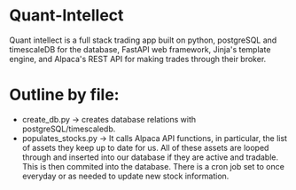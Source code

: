 # Quant-Intellect
Quant intellect is a full stack trading app built on python, postgreSQL and timescaleDB for the database, FastAPI web framework, Jinja's template engine, and Alpaca's REST API for making trades through their broker. 
# Outline by file:
- create_db.py -> creates database relations with postgreSQL/timescaledb. 
- populates_stocks.py -> It calls Alpaca API functions, in particular, the list of assets they keep up to date for us. All of these assets are looped through and inserted into our database if they are active and tradable. This is then commited into the database. There is a cron job set to once everyday or as needed to update new stock information.




